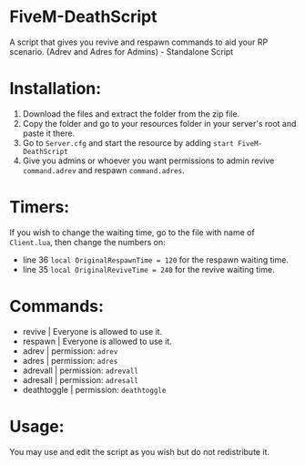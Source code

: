 # FiveM-DeathScript
A script that gives you revive and respawn commands to aid your RP scenario. (Adrev and Adres for Admins) - Standalone Script

# Installation:

1) Download the files and extract the folder from the zip file.
2) Copy the folder and go to your resources folder in your server's root and paste it there.
3) Go to `Server.cfg` and start the resource by adding `start FiveM-DeathScript`
4) Give you admins or whoever you want permissions to admin revive `command.adrev` and respawn `command.adres`.

# Timers:
If you wish to change the waiting time, go to the file with name of `Client.lua`, then change the numbers on:
- line 36 `local OriginalRespawnTime = 120` for the respawn waiting time.
- line 35 `local OriginalReviveTime = 240` for the revive waiting time.

# Commands:
 - revive  |  Everyone is allowed to use it.
 - respawn  |  Everyone is allowed to use it.
 - adrev  |  permission: ``adrev``
 - adres  |  permission: ``adres``
 - adrevall  |  permission: ``adrevall``
 - adresall  |  permission: ``adresall``
 - deathtoggle  |  permission: ``deathtoggle``

# Usage:
You may use and edit the script as you wish but do not redistribute it.

